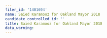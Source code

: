 ```yaml
---
filer_id: '1401694'
name: Saied Karamooz for Oakland Mayor 2018
candidate_controlled_id: ''
title: Saied Karamooz for Oakland Mayor 2018
data_warning: 
---
```

